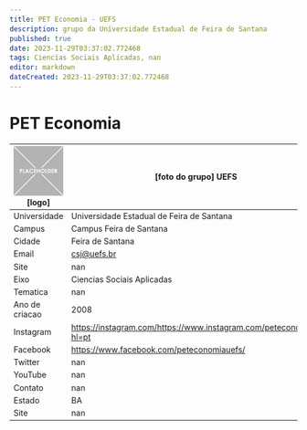 ```yaml
---
title: PET Economia - UEFS
description: grupo da Universidade Estadual de Feira de Santana
published: true
date: 2023-11-29T03:37:02.772468
tags: Ciencias Sociais Aplicadas, nan
editor: markdown
dateCreated: 2023-11-29T03:37:02.772468
---
```


# PET Economia


| ![placeholder.png](/placeholder.png) [logo] | [foto do grupo] UEFS         |
| ------------------------------------------- | ------------------------------------------------- |
| Universidade                                | Universidade Estadual de Feira de Santana      |
| Campus                                      | Campus Feira de Santana            |
| Cidade                                      | Feira de Santana             |
| Email                                       | csj@uefs.br             |
| Site                                        | nan              |
| Eixo                                        | Ciencias Sociais Aplicadas              |
| Tematica                                    | nan          |
| Ano de criacao                              | 2008        |
| Instagram                                   | https://instagram.com/https://www.instagram.com/peteconomia/?hl=pt         |
| Facebook                                    | https://www.facebook.com/peteconomiauefs/          |
| Twitter                                     | nan           |
| YouTube                                     | nan           |
| Contato                                     | nan         |
| Estado                                      |  BA            |
| Site                                        | nan |
